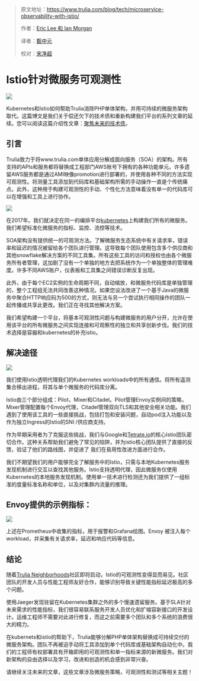 > 原文地址：<https://www.trulia.com/blog/tech/microservice-observability-with-istio/>
>
> 作者：[Eric Lee 和 Ian Morgan](https://www.trulia.com)
>
> 译者：[甄中元](https://github.com/meua)
>
> 校对：[宋净超](http://jimmysong.io)

# Istio针对微服务可观测性

![](https://wp.zillowstatic.com/trulia/wp-content/uploads/sites/1/2018/09/Hero_Purple-16d9a4.png)

Kubernetes和Istio如何帮助Trulia消除PHP单体架构，并用可持续的微服务架构取代。这篇博文是我们关于偿还欠下的技术债和重新构建我们平台的系列文章的延续。您可以阅读这篇介绍性文章：[聚焦未来的技术债](https://www.trulia.com/blog/tech/paying-off-tech-debt/)。

## 引言

Trulia致力于将www.trulia.com单体应用分解成面向服务（SOA）的架构。所有支持的APIs和服务都将替换成工程部门AWS账号下拥有的各种功能单元。许多遗留AWS服务都是通过AMI映像promotion进行部署的，并使用各种不同的方法实现可观测性。将测量工具添加到代码库和基础架构所需的手动操作一直是个传统痛点。此外，这种用于构建可观测性的手动、个性化方法意味着没有单一的代码库可以在增强和工具上进行协作。

![](https://wp.zillowstatic.com/trulia/wp-content/uploads/sites/1/2018/09/table2x-2-4af4d1-1024x421.jpg)

在2017年。我们就决定在同一的编排平台[kubernetes](https://kubernetes.io/)上构建我们所有的微服务。我们希望标准化微服务的指标、监控、流控等技术。

SOA架构没有提供统一的可观测方法。了解微服务生态系统中有关请求率，错误率和延迟的情况被留给各个团队进行管理。这导致每个团队使用包含多个供应商和其他snowflake解决方案的不同工具集。所有这些工具的访问和授权也由各个微服务所有者管理，这加剧了没有一个单独的地方去把系统作为一个单独整体的管理难度。许多不同AWS账户，仪表板和工具集之间错误诊断反复出现。

此外，由于每个EC2实例的生命周期不同，自动缩放，和微服务代码库是单独管理的，整个工程组无法共同改善这种情况。如果您设法改进了一个基于Java的微服务中聚合HTTP响应码为500的方式，则无法与另一个尝试执行相同操作的团队一起传播或共享此更改。我们正在寻找其他解决方案。

我们希望构建一个平台，将基本可观测性问题与构建微服务的用户分开，允许在使用该平台的所有微服务之间实现连接和可观察性的独立和共享创新步伐。我们的技术选择是容器和kubernetes的补充istio。

## 解决途径

![](https://wp.zillowstatic.com/trulia/wp-content/uploads/sites/1/2018/09/Inline22x-1-1-c52cd0-1024x486.jpg)

我们使用Istio透明代理我们的Kubernetes workloads中的所有通信。将所有遥测集合移出进程，将其与单个微服务的代码库分离。

Istio由三个部分组成：Pilot，Mixer和Citadel。Pilot管理Envoy实例间的策略，Mixer管理配置每个Envoy代理，Citadel管理双向TLS和其他安全相关功能。我们遇到了使用该工具的一些直接挑战，包括打包和安装问题，自动pod注入功能以及作为独立Ingress的Istio的SNI /供应商支持。

作为早期采用者为了克服这些挑战，我们与Google和[Tetrate.io](https://www.tetrate.io/)的核心Istio团队密切合作。这种关系帮助我们避免了常见的陷阱，并为istio核心团队提供了直接的反馈，验证了他们的路线图，并促进了 我们在易用性改进方面进行合作。

我们不期望我们的用户能够完全了解服务中的Istio，只需与本地Kubernetes服务发现机制进行交互以查找其他服务。Istio支持透明代理，因此微服务仅使用Kubernetes的本地服务发现机制。使用单一技术进行检测还为我们提供了一组标准的度量标准名称和单位，以及对集群内流量的推理。

## Envoy提供的示例指标：

![](https://wp.zillowstatic.com/trulia/wp-content/uploads/sites/1/2018/09/console2x-1-1dd8b5-1024x914.jpg)

上述在Prometheus中收集的指标，用于报警和Grafana绘图。Envoy 被注入每个workload，并采集有关请求率，延迟和响应代码等信息。

## 结论

随着[Trulia Neighborhoods](https://www.trulia.com/blog/tech/trulia-neighborhoods/)社区即将启动，Istio的可观测性变得显而易见。社区团队的开发人员与性能工程师友好合作，能够识别导致关键性能指标延迟极高的多个问题。

使用Jaeger发现驻留在Kubernetes集群之外的多个慢速遗留服务。基于SLA针对未来需求的性能指标，我们很容易联系服务开发人员优化和扩缩容新接口的开发设计。运维工程师不需要对此进行修复，而这之前需要多个团队和多个系统的浪费很大的精力。

在kubernets和istio的帮助下，Trulia能够分解PHP单体架构替换成可持续交付的微服务架构。团队不再被迫手动将工具添加到单个代码库或基础架构自动化中。我们的工程师有权部署具有开箱即用的可观测性和单一指标来源的新微服务。我们对新架构的自由选择以及学习，改进和创造的机会感到非常兴奋。

请继续关注未来的文章，这些文章涉及微服务策略，可观测性和测试等相关主题！
